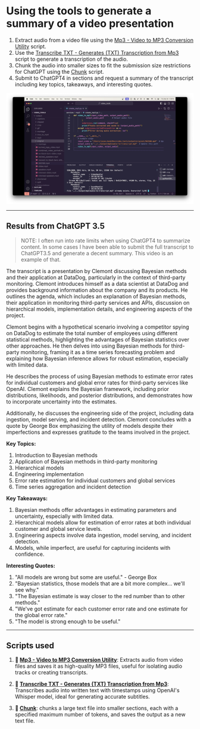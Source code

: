 # Using the tools to generate a summary of a video presentation

1. Extract audio from a video file using the [Mp3 - Video to MP3 Conversion Utility](/services/mp3/mp3_README.md) script.
2. Use the [Transcribe TXT - Generates (TXT) Transcription from Mp3](/services/transcribe/transcribeTXT_README.md) script to generate a transcription of the audio.
3. Chunk the audio into smaller sizes to fit the submission size restrictions for ChatGPT using the [Chunk](/services/chunk/chunk_README.md) script.
4. Submit to ChatGPT4 in sections and request a summary of the transcript including key topics, takeaways, and interesting quotes.

[![VideoSummary](VideoSummary.png)](https://youtu.be/LY_L0Hw8VRg)

---

## Results from ChatGPT 3.5
>NOTE: I often run into rate limits when using ChatGPT4 to summarize content. In some cases I have been able to submit the full transcript to ChatGPT3.5 and generate a decent summary. This video is an example of that. 

The transcript is a presentation by Clemont discussing Bayesian methods and their application at DataDog, particularly in the context of third-party monitoring. Clemont introduces himself as a data scientist at DataDog and provides background information about the company and its products. He outlines the agenda, which includes an explanation of Bayesian methods, their application in monitoring third-party services and APIs, discussion on hierarchical models, implementation details, and engineering aspects of the project.

Clemont begins with a hypothetical scenario involving a competitor spying on DataDog to estimate the total number of employees using different statistical methods, highlighting the advantages of Bayesian statistics over other approaches. He then delves into using Bayesian methods for third-party monitoring, framing it as a time series forecasting problem and explaining how Bayesian inference allows for robust estimation, especially with limited data.

He describes the process of using Bayesian methods to estimate error rates for individual customers and global error rates for third-party services like OpenAI. Clemont explains the Bayesian framework, including prior distributions, likelihoods, and posterior distributions, and demonstrates how to incorporate uncertainty into the estimates.

Additionally, he discusses the engineering side of the project, including data ingestion, model serving, and incident detection. Clemont concludes with a quote by George Box emphasizing the utility of models despite their imperfections and expresses gratitude to the teams involved in the project.

**Key Topics:**
1. Introduction to Bayesian methods
2. Application of Bayesian methods in third-party monitoring
3. Hierarchical models
4. Engineering implementation
5. Error rate estimation for individual customers and global services
6. Time series aggregation and incident detection

**Key Takeaways:**
1. Bayesian methods offer advantages in estimating parameters and uncertainty, especially with limited data.
2. Hierarchical models allow for estimation of error rates at both individual customer and global service levels.
3. Engineering aspects involve data ingestion, model serving, and incident detection.
4. Models, while imperfect, are useful for capturing incidents with confidence.

**Interesting Quotes:**
1. "All models are wrong but some are useful." - George Box
2. "Bayesian statistics, those models that are a bit more complex... we'll see why."
3. "The Bayesian estimate is way closer to the red number than to other methods."
4. "We've got estimate for each customer error rate and one estimate for the global error rate."
5. "The model is strong enough to be useful."


---

## Scripts used

1. **🎵 [Mp3 - Video to MP3 Conversion Utility](/services/mp3/mp3_README.md)**: Extracts audio from video files and saves it as high-quality MP3 files, useful for isolating audio tracks or creating transcripts.

2. **📝 [Transcribe TXT - Generates (TXT) Transcription from Mp3](/services/transcribe/transcribeTXT_README.md)**: Transcribes audio into written text with timestamps using OpenAI's Whisper model, ideal for generating accurate subtitles.

3. **📄 [Chunk](/services/chunk/chunk_README.md)**: chunks a large text file into smaller sections, each with a specified maximum number of tokens, and saves the output as a new text file.